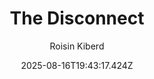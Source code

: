 ---
title: "The Disconnect"
date: "2025-08-16T19:43:17.424Z"
author: "Roisin Kiberd"
read_year: "NO"
recommendation: '3'
url: /bookshelf/the-disconnect
---
